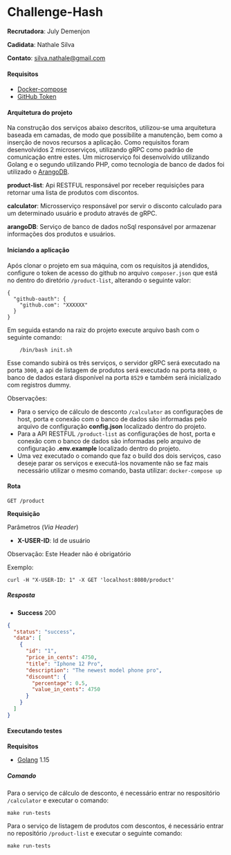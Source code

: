 # Challenge-Hash

**Recrutadora**: July Demenjon

**Cadidata**: Nathale Silva

**Contato**: silva.nathale@gmail.com

#### Requisitos

* [Docker-compose](https://docs.docker.com/compose/install/)
* [GitHub Token](https://github.com/settings/tokens)

#### Arquitetura do projeto

Na construção dos serviços abaixo descritos, utilizou-se uma arquitetura baseada em camadas, de modo que possibilite a
manutenção, bem como a inserção de novos recursos a aplicação. Como requisitos foram desenvolvidos 2 microserviços,
utilizando gRPC como padrão de comunicação entre estes. Um microserviço foi desenvolvido utilizando Golang e o segundo
utilizando PHP, como tecnologia de banco de dados foi utilizado o [ArangoDB](https://www.arangodb.com).

**product-list**: Api RESTFUL responsável por receber requisições para retornar uma lista de produtos com discontos.

**calculator**: Microsserviço responsável por servir o disconto calculado para um determinado usuário e produto através
de gRPC.

**arangoDB**: Serviço de banco de dados noSql responsável por armazenar informações dos produtos e usuários.

#### Iniciando a aplicação

Após clonar o projeto em sua máquina, com os requisitos já atendidos, configure o token de
acesso do github no arquivo ```composer.json``` que está no dentro do diretório ```/product-list```, alterando o
seguinte valor:

```
{
  "github-oauth": {
    "github.com": "XXXXXX"
  }
}
```
Em seguida estando na raiz do projeto execute arquivo bash com o seguinte comando:

```shell script
    /bin/bash init.sh
```

Esse comando subirá os três serviços, o servidor gRPC será executado na porta ```3000```, a api de listagem de produtos
será executado na porta ```8080```, o banco de dados estará disponível na porta ```8529``` e também será inicializado
com registros dummy.

Observações:

* Para o serviço de cálculo de desconto ```/calculator``` as configurações de host, porta e conexão com o banco de dados
  são informadas pelo arquivo de configuração **config.json** localizado dentro do projeto.
* Para a API RESTFUL ```/product-list``` as configurações de host, porta e conexão com o banco de dados são informadas
  pelo arquivo de configuração **.env.example** localizado dentro do projeto.
* Uma vez executado o comando que faz o build dos dois serviços, caso deseje parar os serviços e executá-los novamente
  não se faz mais necessário utilizar o mesmo comando, basta utilizar: ```docker-compose up ```

#### Rota

```GET /product```

**Requisição**

Parâmetros (*Via Header*)

* **X-USER-ID**: Id de usuário

Observação: Este Header não é obrigatório

Exemplo:

```curl -H "X-USER-ID: 1" -X GET 'localhost:8080/product'```

##### Resposta

+ **Success** 200

```json
{
  "status": "success",
  "data": [
    {
      "id": "1",
      "price_in_cents": 4750,
      "title": "Iphone 12 Pro",
      "description": "The newest model phone pro",
      "discount": {
        "percentage": 0.5,
        "value_in_cents": 4750
      }
    }
  ]
} 
```

#### Executando testes

**Requisitos**

* [Golang](https://golang.org/doc/install) 1.15

##### Comando

Para o serviço de cálculo de desconto, é necessário entrar no respositório ```/calculator``` e executar o comando:

```make run-tests```

Para o serviço de listagem de produtos com descontos, é necessário entrar no repositório ```/product-list``` e executar
o seguinte comando:

```make run-tests```